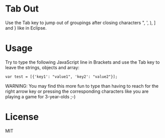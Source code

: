 # Tab Out
Use the Tab key to jump out of groupings after closing characters ", ', ), ] and } like in Eclipse.

# Usage
Try to type the following JavaScript line in Brackets and use the Tab key to leave the strings, objects and array:

`var test = [{'key1': "value1", 'key2': "value2"}];`

WARNING: You may find this more fun to type than having to reach for the right arrow key or pressing the corresponding characters like you are playing a game for 3-year-olds ;-)

# License
MIT
